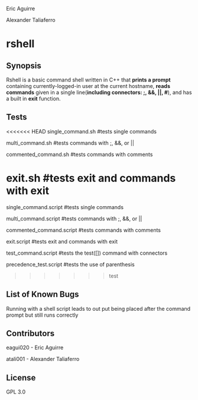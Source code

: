 Eric Aguirre

Alexander Taliaferro

# rshell

## Synopsis

Rshell is a basic command shell written in C++ that **prints a prompt** 
containing currently-logged-in user at the current hostname, **reads commands** 
given in a single line(**including connectors: ;, &&, ||, #**), 
and has a built in **exit** function.

## Tests

<<<<<<< HEAD
single_command.sh #tests single commands

multi_command.sh #tests commands with ;, &&, or ||

commented_command.sh #tests commands with comments

exit.sh #tests exit and commands with exit
=======
single_command.script #tests single commands

multi_command.script #tests commands with ;, &&, or ||

commented_command.script #tests commands with comments

exit.script #tests exit and commands with exit

test_command.script #tests the test([]) command with connectors

precedence_test.script #tests the use of parenthesis
>>>>>>> test

## List of Known Bugs

Running with a shell script leads to out put being placed after the command prompt
but still runs correctly

## Contributors

eagui020 - Eric Aguirre

atali001 - Alexander Taliaferro

## License

GPL 3.0
